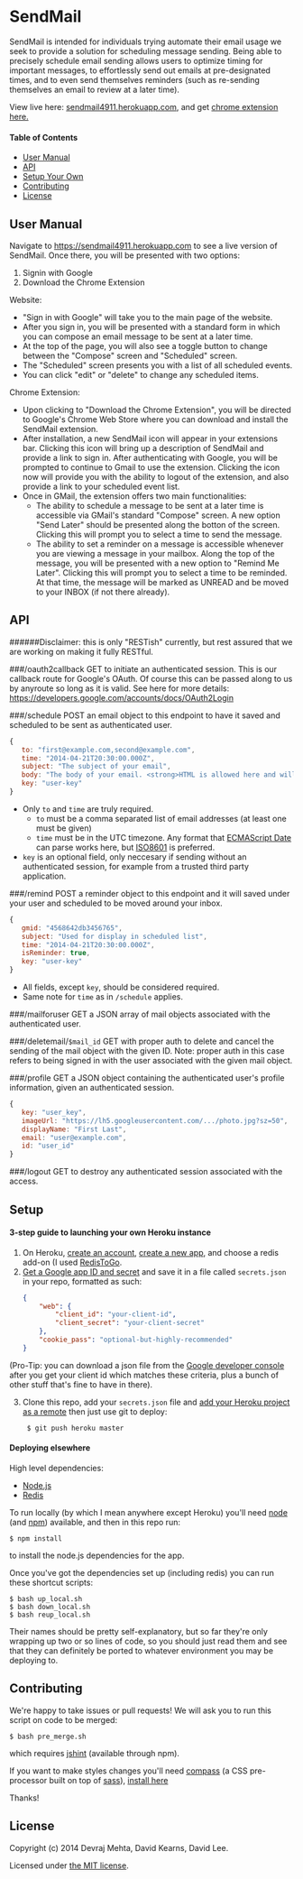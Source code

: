 # SendMail

SendMail is intended for individuals trying automate their email usage we seek to provide a solution for scheduling message sending. Being able to precisely schedule email sending allows users to optimize timing for important messages, to effortlessly send out emails at pre-designated times, and to even send themselves reminders (such as re-sending themselves an email to review at a later time).

View live here: [sendmail4911.herokuapp.com](https://sendmail4911.herokuapp.com/), and get [chrome extension here.](https://chrome.google.com/webstore/detail/sendmail/dnljffkjlnkgabakkicokgdfbbkegglf)

#### Table of Contents

* [User Manual](#user-manual)
* [API](#api)
* [Setup Your Own](#setup)
* [Contributing](#contributing)
* [License](#license)

## User Manual
Navigate to https://sendmail4911.herokuapp.com to see a live version of SendMail.
Once there, you will be presented with two options:

1. Signin with Google
2. Download the Chrome Extension

Website:
* "Sign in with Google" will take you to the main page of the website.
* After you sign in, you will be presented with a standard form in which you can compose an email message to be sent at a later time. 
* At the top of the page, you will also see a toggle button to change between the "Compose" screen and "Scheduled" screen. 
* The "Scheduled" screen presents you with a list of all scheduled events.
* You can click "edit" or "delete" to change any scheduled items.

Chrome Extension:
* Upon clicking to "Download the Chrome Extension", you will be directed to Google's Chrome Web Store where you can download and install the SendMail extension.
* After installation, a new SendMail icon will appear in your extensions bar. Clicking this icon will bring up a description of SendMail and provide a link to sign in. After authenticating with Google, you will be prompted to continue to Gmail to use the extension. Clicking the icon now will provide you with the ability to logout of the extension, and also provide a link to your scheduled event list.
* Once in GMail, the extension offers two main functionalities:
    * The ability to schedule a message to be sent at a later time is accessible via GMail's standard "Compose" screen. A new option "Send Later" should be presented along the botton of the screen. Clicking this will prompt you to select a time to send the message.
    * The ability to set a reminder on a message is accessible whenever you are viewing a message in your mailbox. Along the top of the message, you will be presented with a new option to "Remind Me Later". Clicking this will prompt you to select a time to be reminded. At that time, the message will be marked as UNREAD and be moved to your INBOX (if not there already).

## API
######Disclaimer: this is only "RESTish" currently, but rest assured that we are working on making it fully RESTful.

###/oauth2callback
GET to initiate an authenticated session. This is our callback route for Google's OAuth. Of course this can be passed along to us by anyroute so long as it is valid. See here for more details: https://developers.google.com/accounts/docs/OAuth2Login

###/schedule
POST an email object to this endpoint to have it saved and scheduled to be sent as authenticated user.
```js
{
   to: "first@example.com,second@example.com",
   time: "2014-04-21T20:30:00.000Z",
   subject: "The subject of your email",
   body: "The body of your email. <strong>HTML is allowed here and will be sent as given.</strong>",
   key: "user-key"
}
```
- Only `to` and `time` are truly required.
  - `to` must be a comma separated list of email addresses (at least one must be given)
  - `time` must be in the UTC timezone. Any format that [ECMAScript Date](http://www.ecma-international.org/ecma-262/5.1/#sec-15.9.3.2) can parse works here, but [ISO8601](http://www.iso.org/iso/iso8601) is preferred.
- `key` is an optional field, only neccesary if sending without an authenticated session, for example from a trusted third party application.

###/remind
POST a reminder object to this endpoint and it will saved under your user and scheduled to be moved around your inbox. 
```js
{
   gmid: "4568642db3456765",
   subject: "Used for display in scheduled list",
   time: "2014-04-21T20:30:00.000Z",
   isReminder: true,
   key: "user-key"
}
```
- All fields, except `key`, should be considered required. 
- Same note for `time` as in `/schedule` applies.

###/mailforuser
GET a JSON array of mail objects associated with the authenticated user.

###/deletemail/`$mail_id`
GET with proper auth to delete and cancel the sending of the mail object with the given ID.
Note: proper auth in this case refers to being signed in with the user associated with the given mail object.

###/profile
GET a JSON object containing the authenticated user's profile information, given an authenticated session.
```js
{
   key: "user_key",
   imageUrl: "https://lh5.googleusercontent.com/.../photo.jpg?sz=50",
   displayName: "First Last",
   email: "user@example.com",
   id: "user_id"
}
```

###/logout
GET to destroy any authenticated session associated with the access.

## Setup

#### 3-step guide to launching your own Heroku instance

1. On Heroku, [create an account](https://signup.heroku.com/signup/dc), [create a new app](https://dashboard.heroku.com/apps), and choose a redis add-on (I used [RedisToGo](https://addons.heroku.com/redistogo).
2. [Get a Google app ID and secret](https://developers.google.com/accounts/docs/OAuth2Login#getcredentials) and save it in a file called `secrets.json` in your repo, formatted as such:
   ```json
   {
       "web": {
           "client_id": "your-client-id",
           "client_secret": "your-client-secret"
       },
       "cookie_pass": "optional-but-highly-recommended"
   }
   ```
  (Pro-Tip: you can download a json file from the [Google developer console](https://console.developers.google.com/) after you get your client id which matches these criteria, plus a bunch of other stuff that's fine to have in there).

3. Clone this repo, add your `secrets.json` file and [add your Heroku project as a remote](https://devcenter.heroku.com/articles/git#creating-a-heroku-remote) then just use git to deploy:

        $ git push heroku master

#### Deploying elsewhere

High level dependencies:
- [Node.js](http://nodejs.org/download/)
- [Redis](http://redis.io/download)

To run locally (by which I mean anywhere except Heroku) you'll need [node](http://nodejs.org/download/) (and 
[npm](https://github.com/joyent/node/wiki/Installing-Node.js-via-package-manager)) available, and then in this repo run:

    $ npm install
to install the node.js dependencies for the app.

Once you've got the dependencies set up (including redis) you can run these shortcut scripts:
    
    $ bash up_local.sh
    $ bash down_local.sh
    $ bash reup_local.sh
    
Their names should be pretty self-explanatory, but so far they're only wrapping up two or so lines of code, so you should just read them and see that they can definitely be ported to whatever environment you may be deploying to.

## Contributing

We're happy to take issues or pull requests! We will ask you to run this script on code to be merged:

    $ bash pre_merge.sh

which requires [jshint](http://jshint.com/install/) (available through npm).

If you want to make styles changes you'll need [compass](http://compass-style.org/) (a CSS pre-processor built on top of [sass](http://sass-lang.com/)), [install here](http://compass-style.org/install/)

Thanks!

## License
Copyright (c) 2014 Devraj Mehta, David Kearns, David Lee.

Licensed under [the MIT license](https://github.com/devm33/sendmail/blob/master/LICENSE).
